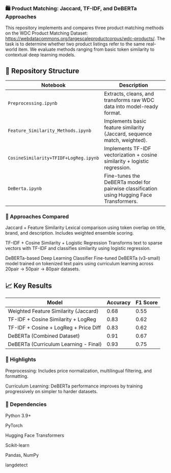 ### 🛍️ Product Matching: Jaccard, TF-IDF, and DeBERTa Approaches
This repository implements and compares three product matching methods on the WDC Product Matching Dataset: https://webdatacommons.org/largescaleproductcorpus/wdc-products/. The task is to determine whether two product listings refer to the same real-world item. We evaluate methods ranging from basic token similarity to contextual deep learning models.

## 📂 Repository Structure

| Notebook                             | Description                                                                 |
|--------------------------------------|-----------------------------------------------------------------------------|
| `Preprocessing.ipynb`               | Extracts, cleans, and transforms raw WDC data into model-ready format.     |
| `Feature_Similarity_Methods.ipynb`  | Implements basic feature similarity (Jaccard, sequence match, weighted).   |
| `CosineSimilarity+TFIDF+LogReg.ipynb` | Implements TF-IDF vectorization + cosine similarity + logistic regression. |
| `DeBerta.ipynb`                     | Fine-tunes the DeBERTa model for pairwise classification using Hugging Face Transformers. |

### 🧪 Approaches Compared
Jaccard + Feature Similarity
Lexical comparison using token overlap on title, brand, and description. Includes weighted ensemble scoring.

TF-IDF + Cosine Similarity + Logistic Regression
Transforms text to sparse vectors with TF-IDF and classifies similarity using logistic regression.

DeBERTa-based Deep Learning Classifier
Fine-tuned DeBERTa (v3-small) model trained on tokenized text pairs using curriculum learning across 20pair → 50pair → 80pair datasets.

## 📈 Key Results

| Model                                  | Accuracy | F1 Score |
|----------------------------------------|----------|----------|
| Weighted Feature Similarity (Jaccard)  | 0.68     | 0.55     |
| TF-IDF + Cosine Similarity + LogReg    | 0.83     | 0.62     |
| TF-IDF + Cosine + LogReg + Price Diff  | 0.83     | 0.62     |
| DeBERTa (Combined Dataset)             | 0.91     | 0.67     |
| DeBERTa (Curriculum Learning - Final)  | 0.93     | 0.75     |

### 📌 Highlights
Preprocessing: Includes price normalization, multilingual filtering, and formatting.

Curriculum Learning: DeBERTa performance improves by training progressively on simpler to harder datasets.

### 🧰 Dependencies
Python 3.9+

PyTorch

Hugging Face Transformers

Scikit-learn

Pandas, NumPy

langdetect

